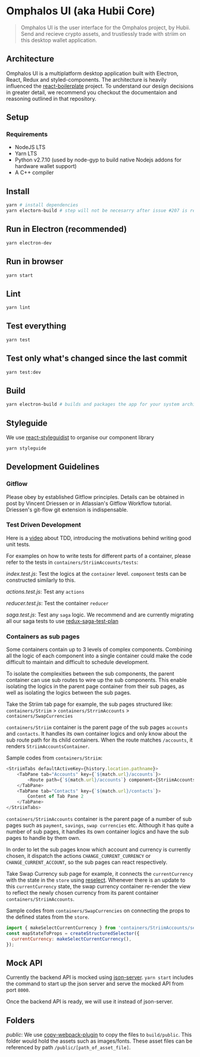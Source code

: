 # Omphalos UI (aka Hubii Core)

> Omphalos UI is the user interface for the Omphalos project, by Hubii. Send and recieve crypto assets, and trustlessly trade with striim on this desktop wallet application.

## Architecture

Omphalos UI is a multiplatform desktop application built with Electron, React, Redux and styled-components. The architecture is heavily influenced the [react-boilerplate](https://github.com/react-boilerplate/react-boilerplate/blob/master/docs/general/introduction.md) project. To understand our design decisions in greater detail, we recommend you checkout the documentaion and reasoning outlined in that repository.

## Setup

### Requirements

* NodeJS LTS
* Yarn LTS
* Python v2.7.10 (used by node-gyp to build native Nodejs addons for hardware wallet support)
* A C++ compiler

## Install

```bash
yarn # install dependencies
yarn electorn-build # step will not be necesarry after issue #207 is resolved
```

## Run in Electron (recommended)

```bash
yarn electron-dev
```

## Run in browser

```bash
yarn start
```

## Lint

```bash
yarn lint
```

## Test everything

```bash
yarn test
```

## Test only what's changed since the last commit

```bash
yarn test:dev
```

## Build

```bash
yarn electron-build # builds and packages the app for your system architecture
```

## Styleguide

We use [react-styleguidist](https://github.com/styleguidist/react-styleguidist) to organise our component library

```bash
yarn styleguide
```

## Development Guidelines

### Gitflow

Please obey by established Gitflow principles. Details can be obtained in post by Vincent Driessen or in Atlassian's Gitflow Workflow tutorial. Driessen's git-flow git extension is indispensable.

### Test Driven Development

Here is a [video](https://www.infoq.com/presentations/testing-communication) about TDD, introducing the motivations behind writing good unit tests.

For examples on how to write tests for different parts of a container, please refer to the tests in `containers/StriimAccounts/tests`:

*index.test.js*: Test the logics at the `container` level. `component` tests can be constructed similarly to this.

*actions.test.js*: Test any `actions`

*reducer.test.js*: Test the container `reducer`

*saga.test.js*: Test any `saga` logic. We recommend and are currently migrating all our saga tests to use [redux-saga-test-plan](https://github.com/jfairbank/redux-saga-test-plan)

### Containers as sub pages

Some containers contain up to 3 levels of complex components. Combining all the logic of each component into a single container could make the code difficult to maintain and difficult to schedule development.

To isolate the complexities between the sub components, the parent container can use sub routes to wire up the sub components. This enable isolating the logics in the parent page container from their sub pages, as well as isolating the logics between the sub pages.

Take the Striim tab page for example, the sub pages structured like: `containers/Striim` > `containers/StrrimAccounts` > `containers/SwapCurrencies`

`containers/Striim` container is the parent page of the sub pages `accounts` and `contacts`. It  handles its own container logics and only know about the sub route path for its child containers. When the route matches `/accounts`, it renders `StriimAccountsContainer`.

Sample codes from `containers/Striim`:

```js
<StriimTabs defaultActiveKey={history.location.pathname}>
    <TabPane tab="Accounts" key={`${match.url}/accounts`}>
        <Route path={`${match.url}/accounts`} component={StriimAccountsContainer} />
    </TabPane>
    <TabPane tab="Contacts" key={`${match.url}/contacts`}>
        Content of Tab Pane 2
    </TabPane>
</StriimTabs>
```

`containers/StriimAccounts` container is the parent page of a number of sub pages such as `payment`, `savings`, `swap currencies` etc. Although it has quite a number of sub pages, it handles its own container logics and have the sub pages to handle by them own.

In order to let the sub pages know which account and currency is currently chosen, it dispatch the actions `CHANGE_CURRENT_CURRENCY` or `CHANGE_CURRENT_ACCOUNT`, so the sub pages can react respectively.

Take Swap Currency sub page for example, it connects the `currentCurrency` with the state in the  `store` using [reselect](https://github.com/reduxjs/reselect). Whenever there is an update to this `currentCurrency` state, the swap currency container re-render the view to reflect the newly chosen currency from its parent container `containers/StriimAccounts`.

Sample codes from `containers/SwapCurrencies` on connecting the props to the defined states from the `store`.

```js
import { makeSelectCurrentCurrency } from 'containers/StriimAccounts/selectors';
const mapStateToProps = createStructuredSelector({
  currentCurrency: makeSelectCurrentCurrency(),
});
```

## Mock API

Currently the backend API is mocked using [json-server](https://github.com/typicode/json-server). `yarn start` includes the command to start up the json server and serve the mocked API from port `8000`.

Once the backend API is ready, we will use it instead of json-server.

## Folders

*public*: We use [copy-webpack-plugin](https://github.com/webpack-contrib/copy-webpack-plugin) to copy the files to `build/public`. This folder would hold the assets such as images/fonts. These asset files can be referenced by path `/public/[path_of_asset_file]`.